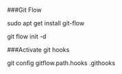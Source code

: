 
###Git Flow

sudo apt get install git-flow

git flow init -d

###Activate git hooks

git config gitflow.path.hooks .githooks
